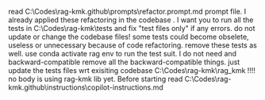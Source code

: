read C:\Codes\rag-kmk\.github\prompts\refactor.prompt.md   prompt file. I already applied these refactoring in the codebase . I want you to run all the tests in C:\Codes\rag-kmk\tests and fix "test files only" if any errors. do not update or change the codebase files! some tests could become obselete, useless or unnecessary because of code refactoring. remove these tests as well. use conda activate rag env to run the test suit. I do not need and backward-compatible remove all the backward-compatible things. just update the tests files wrt exisiting codebase C:\Codes\rag-kmk\rag_kmk !!!! no body is using rag-kmk lib yet. Before starting read C:\Codes\rag-kmk\.github\instructions\copilot-instructions.md 